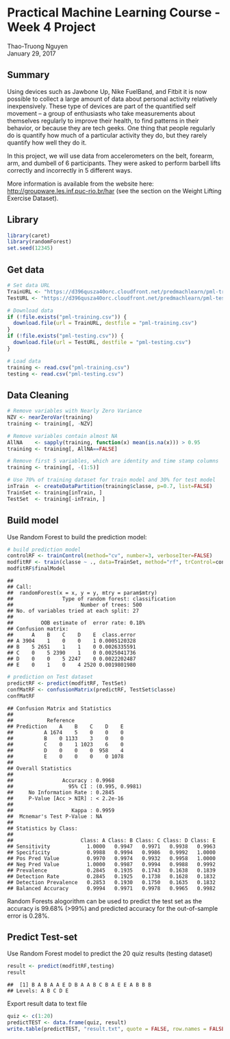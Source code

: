 # Practical Machine Learning Course - Week 4 Project
Thao-Truong Nguyen  
January 29, 2017  
## Summary
Using devices such as Jawbone Up, Nike FuelBand, and Fitbit it is now possible to collect a large amount of data about personal activity relatively inexpensively. These type of devices are part of the quantified self movement – a group of enthusiasts who take measurements about themselves regularly to improve their health, to find patterns in their behavior, or because they are tech geeks. One thing that people regularly do is quantify how much of a particular activity they do, but they rarely quantify how well they do it.

In this project, we will use data from accelerometers on the belt, forearm, arm, and dumbell of 6 participants. They were asked to perform barbell lifts correctly and incorrectly in 5 different ways.

More information is available from the website here: http://groupware.les.inf.puc-rio.br/har (see the section on the Weight Lifting Exercise Dataset).

## Library

```r
library(caret)
library(randomForest)
set.seed(12345)
```

## Get data

```r
# Set data URL
TrainURL <- "https://d396qusza40orc.cloudfront.net/predmachlearn/pml-training.csv"
TestURL <- "https://d396qusza40orc.cloudfront.net/predmachlearn/pml-testing.csv"

# Download data
if (!file.exists("pml-training.csv")) {
  download.file(url = TrainURL, destfile = "pml-training.csv")
} 
if (!file.exists("pml-testing.csv")) {
  download.file(url = TestURL, destfile = "pml-testing.csv")
} 

# Load data
training <- read.csv("pml-training.csv")
testing <- read.csv("pml-testing.csv")
```

## Data Cleaning

```r
# Remove variables with Nearly Zero Variance
NZV <- nearZeroVar(training)
training <- training[, -NZV]

# Remove variables contain almost NA
AllNA    <- sapply(training, function(x) mean(is.na(x))) > 0.95
training <- training[, AllNA==FALSE]

# Remove first 5 variables, which are identity and time stamp columns
training <- training[, -(1:5)]

# Use 70% of training dataset for train model and 30% for test model
inTrain  <- createDataPartition(training$classe, p=0.7, list=FALSE)
TrainSet <- training[inTrain, ]
TestSet  <- training[-inTrain, ]
```

## Build model
Use Random Forest to build the prediction model:

```r
# build prediction model
controlRF <- trainControl(method="cv", number=3, verboseIter=FALSE)
modfitRF <- train(classe ~ ., data=TrainSet, method="rf", trControl=controlRF)
modfitRF$finalModel
```

```
## 
## Call:
##  randomForest(x = x, y = y, mtry = param$mtry) 
##                Type of random forest: classification
##                      Number of trees: 500
## No. of variables tried at each split: 27
## 
##         OOB estimate of  error rate: 0.18%
## Confusion matrix:
##      A    B    C    D    E  class.error
## A 3904    1    0    0    1 0.0005120328
## B    5 2651    1    1    0 0.0026335591
## C    0    5 2390    1    0 0.0025041736
## D    0    0    5 2247    0 0.0022202487
## E    0    1    0    4 2520 0.0019801980
```

```r
# prediction on Test dataset
predictRF <- predict(modfitRF, TestSet)
confMatRF <- confusionMatrix(predictRF, TestSet$classe)
confMatRF
```

```
## Confusion Matrix and Statistics
## 
##           Reference
## Prediction    A    B    C    D    E
##          A 1674    5    0    0    0
##          B    0 1133    3    0    0
##          C    0    1 1023    6    0
##          D    0    0    0  958    4
##          E    0    0    0    0 1078
## 
## Overall Statistics
##                                          
##                Accuracy : 0.9968         
##                  95% CI : (0.995, 0.9981)
##     No Information Rate : 0.2845         
##     P-Value [Acc > NIR] : < 2.2e-16      
##                                          
##                   Kappa : 0.9959         
##  Mcnemar's Test P-Value : NA             
## 
## Statistics by Class:
## 
##                      Class: A Class: B Class: C Class: D Class: E
## Sensitivity            1.0000   0.9947   0.9971   0.9938   0.9963
## Specificity            0.9988   0.9994   0.9986   0.9992   1.0000
## Pos Pred Value         0.9970   0.9974   0.9932   0.9958   1.0000
## Neg Pred Value         1.0000   0.9987   0.9994   0.9988   0.9992
## Prevalence             0.2845   0.1935   0.1743   0.1638   0.1839
## Detection Rate         0.2845   0.1925   0.1738   0.1628   0.1832
## Detection Prevalence   0.2853   0.1930   0.1750   0.1635   0.1832
## Balanced Accuracy      0.9994   0.9971   0.9978   0.9965   0.9982
```
Random Forests alogorithm can be used to predict the test set as the accuracy is 99.68% (>99%) and predicted accuracy for the out-of-sample error is 0.28%.

## Predict Test-set
Use Random Forest model to predict the 20 quiz results (testing dataset)

```r
result <- predict(modfitRF,testing)
result
```

```
##  [1] B A B A A E D B A A B C B A E E A B B B
## Levels: A B C D E
```

Export result data to text file

```r
quiz <- c(1:20)
predictTEST <- data.frame(quiz, result)
write.table(predictTEST, "result.txt", quote = FALSE, row.names = FALSE)
```
